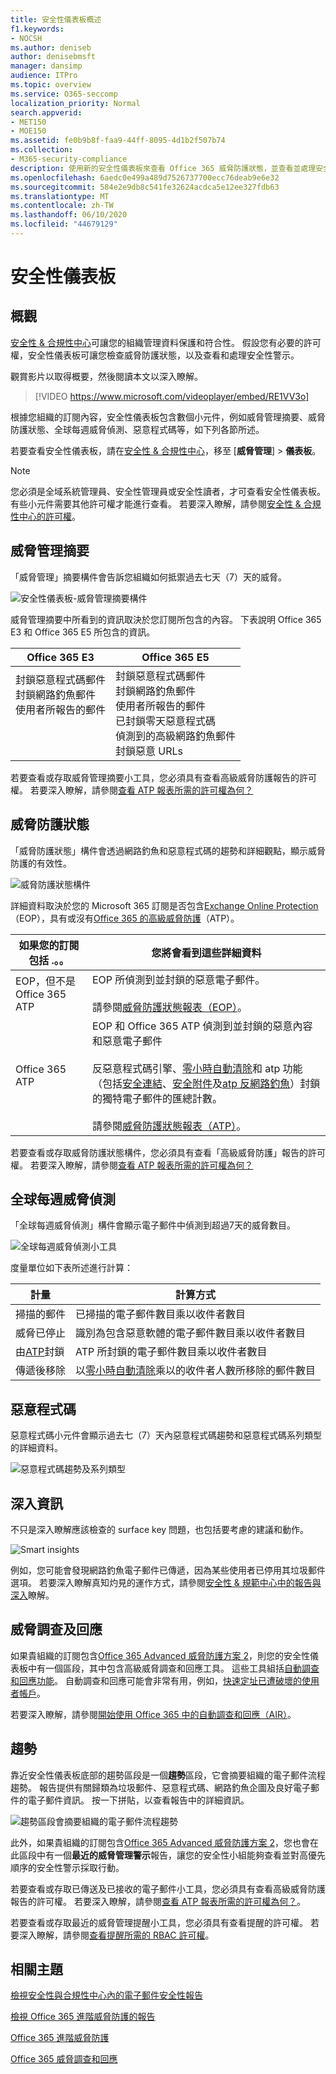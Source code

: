 ```yaml
---
title: 安全性儀表板概述
f1.keywords:
- NOCSH
ms.author: deniseb
author: denisebmsft
manager: dansimp
audience: ITPro
ms.topic: overview
ms.service: O365-seccomp
localization_priority: Normal
search.appverid:
- MET150
- MOE150
ms.assetid: fe0b9b8f-faa9-44ff-8095-4d1b2f507b74
ms.collection:
- M365-security-compliance
description: 使用新的安全性儀表板來查看 Office 365 威脅防護狀態，並查看並處理安全性警示。
ms.openlocfilehash: 6aedc0e499a489d7526737700ecc76deab9e6e32
ms.sourcegitcommit: 584e2e9db8c541fe32624acdca5e12ee327fdb63
ms.translationtype: MT
ms.contentlocale: zh-TW
ms.lasthandoff: 06/10/2020
ms.locfileid: "44679129"
---
```

# <a name="security-dashboard"></a>安全性儀表板

## <a name="overview"></a>概觀

[安全性 & 合規性中心](../../compliance/go-to-the-securitycompliance-center.md)可讓您的組織管理資料保護和符合性。 假設您有必要的許可權，安全性儀表板可讓您檢查威脅防護狀態，以及查看和處理安全性警示。

觀賞影片以取得概要，然後閱讀本文以深入瞭解。

> [!VIDEO https://www.microsoft.com/videoplayer/embed/RE1VV3o]

根據您組織的訂閱內容，安全性儀表板包含數個小元件，例如威脅管理摘要、威脅防護狀態、全球每週威脅偵測、惡意程式碼等，如下列各節所述。

若要查看安全性儀表板，請在[安全性 & 合規性中心](../../compliance/go-to-the-securitycompliance-center.md)，移至 [**威脅管理**] \> **儀表板**。

> [!NOTE]
> 您必須是全域系統管理員、安全性管理員或安全性讀者，才可查看安全性儀表板。 有些小元件需要其他許可權才能進行查看。 若要深入瞭解，請參閱[安全性 & 合規性中心的許可權](permissions-in-the-security-and-compliance-center.md)。

## <a name="threat-management-summary"></a>威脅管理摘要

「威脅管理」摘要構件會告訴您組織如何抵禦過去七天（7）天的威脅。

![安全性儀表板-威脅管理摘要構件](../../media/SecDash-ThreatMgmtSummary.png)

威脅管理摘要中所看到的資訊取決於您訂閱所包含的內容。 下表說明 Office 365 E3 和 Office 365 E5 所包含的資訊。

|Office 365 E3|Office 365 E5|
|---|---|
|封鎖惡意程式碼郵件<br/>封鎖網路釣魚郵件<br>使用者所報告的郵件<br><br><br><br>|封鎖惡意程式碼郵件<br>封鎖網路釣魚郵件<br>使用者所報告的郵件<br>已封鎖零天惡意程式碼<br>偵測到的高級網路釣魚郵件<br>封鎖惡意 URLs|

若要查看或存取威脅管理摘要小工具，您必須具有查看高級威脅防護報告的許可權。 若要深入瞭解，請參閱[查看 ATP 報表所需的許可權為何？](view-reports-for-atp.md#what-permissions-are-needed-to-view-the-atp-reports)

## <a name="threat-protection-status"></a>威脅防護狀態

「威脅防護狀態」構件會透過網路釣魚和惡意程式碼的趨勢和詳細觀點，顯示威脅防護的有效性。

![威脅防護狀態構件](../../media/tpswidget.png)

詳細資料取決於您的 Microsoft 365 訂閱是否包含[Exchange Online Protection](exchange-online-protection-overview.md) （EOP），具有或沒有[Office 365 的高級威脅防護](office-365-atp.md)（ATP）。

|如果您的訂閱包括 .。。|您將會看到這些詳細資料|
|---|---|
|EOP，但不是 Office 365 ATP|EOP 所偵測到並封鎖的惡意電子郵件。<br><br> 請參閱[威脅防護狀態報表（EOP）](view-email-security-reports.md#threat-protection-status-report)。|
|Office 365 ATP|EOP 和 Office 365 ATP 偵測到並封鎖的惡意內容和惡意電子郵件<br><br>反惡意程式碼引擎、[零小時自動清除](zero-hour-auto-purge.md)和 atp 功能（包括[安全連結](atp-safe-links.md)、[安全附件](atp-safe-attachments.md)及[atp 反網路釣魚](set-up-anti-phishing-policies.md#exclusive-settings-in-atp-anti-phishing-policies)）封鎖的獨特電子郵件的匯總計數。<br><br>請參閱[威脅防護狀態報表（ATP）](view-reports-for-atp.md#threat-protection-status-report)。|

若要查看或存取威脅防護狀態構件，您必須具有查看「高級威脅防護」報告的許可權。 若要深入瞭解，請參閱[查看 ATP 報表所需的許可權為何？](view-reports-for-atp.md#what-permissions-are-needed-to-view-the-atp-reports)

## <a name="global-weekly-threat-detections"></a>全球每週威脅偵測

「全球每週威脅偵測」構件會顯示電子郵件中偵測到超過7天的威脅數目。

![全球每週威脅偵測小工具](../../media/globalweeklythreatdetections.png)

度量單位如下表所述進行計算：

|計量|計算方式|
|---|---|
|掃描的郵件|已掃描的電子郵件數目乘以收件者數目|
|威脅已停止|識別為包含惡意軟體的電子郵件數目乘以收件者數目|
|由[ATP](office-365-atp.md)封鎖|ATP 所封鎖的電子郵件數目乘以收件者數目|
|傳遞後移除|以[零小時自動清除](zero-hour-auto-purge.md)乘以的收件者人數所移除的郵件數目|

## <a name="malware"></a>惡意程式碼

惡意程式碼小元件會顯示過去七（7）天內惡意程式碼趨勢和惡意程式碼系列類型的詳細資料。

![惡意程式碼趨勢及系列類型](../../media/malwarewidgetatpe5.png)

## <a name="insights"></a>深入資訊

不只是深入瞭解應該檢查的 surface key 問題，也包括要考慮的建議和動作。

![Smart insights](../../media/smartinsights.png)

例如，您可能會發現網路釣魚電子郵件已傳遞，因為某些使用者已停用其垃圾郵件選項。 若要深入瞭解真知灼見的運作方式，請參閱[安全性 & 規範中心中的報告與深入](reports-and-insights-in-security-and-compliance.md)瞭解。

## <a name="threat-investigation-and-response"></a>威脅調查及回應

如果貴組織的訂閱包含[Office 365 Advanced 威脅防護方案 2](office-365-ti.md)，則您的安全性儀表板中有一個區段，其中包含高級威脅調查和回應工具。 這些工具組括[自動調查和回應功能](automated-investigation-response-office.md)。 自動調查和回應可能會非常有用，例如，[快速定址已遭破壞的使用者帳戶](address-compromised-users-quickly.md)。

若要深入瞭解，請參閱[開始使用 Office 365 中的自動調查和回應（AIR）](office-365-air.md)。

## <a name="trends"></a>趨勢

靠近安全性儀表板底部的趨勢區段是一個**趨勢**區段，它會摘要組織的電子郵件流程趨勢。 報告提供有關歸類為垃圾郵件、惡意程式碼、網路釣魚企圖及良好電子郵件的電子郵件資訊。 按一下拼貼，以查看報告中的詳細資訊。

![趨勢區段會摘要組織的電子郵件流程趨勢](../../media/trends.png)

此外，如果貴組織的訂閱包含[Office 365 Advanced 威脅防護方案 2](office-365-ti.md)，您也會在此區段中有一個**最近的威脅管理警示**報告，讓您的安全性小組能夠查看並對高優先順序的安全性警示採取行動。

若要查看或存取已傳送及已接收的電子郵件小工具，您必須具有查看高級威脅防護報告的許可權。 若要深入瞭解，請參閱[查看 ATP 報表所需的許可權為何？](view-reports-for-atp.md#what-permissions-are-needed-to-view-the-atp-reports)。

若要查看或存取最近的威脅管理提醒小工具，您必須具有查看提醒的許可權。 若要深入瞭解，請參閱[查看提醒所需的 RBAC 許可權](../../compliance/alert-policies.md#rbac-permissions-required-to-view-alerts)。

## <a name="related-topics"></a>相關主題

[檢視安全性與合規性中心內的電子郵件安全性報告](view-email-security-reports.md)

[檢視 Office 365 進階威脅防護的報告](view-reports-for-atp.md)

[Office 365 進階威脅防護](office-365-atp.md)

[Office 365 威脅調查和回應](office-365-ti.md)
